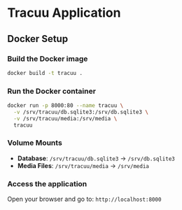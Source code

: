 # Tracuu Application

## Docker Setup

### Build the Docker image
```bash
docker build -t tracuu .
```

### Run the Docker container
```bash
docker run -p 8000:80 --name tracuu \
  -v /srv/tracuu/db.sqlite3:/srv/db.sqlite3 \
  -v /srv/tracuu/media:/srv/media \
  tracuu
```

### Volume Mounts
- **Database**: `/srv/tracuu/db.sqlite3` → `/srv/db.sqlite3`
- **Media Files**: `/srv/tracuu/media` → `/srv/media`

### Access the application
Open your browser and go to: `http://localhost:8000`